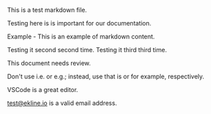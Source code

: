 This is a test markdown file.

Testing here is is important for our documentation.

Example - This is an example of markdown content.

Testing it second second time.
Testing it third third time.

This document needs review.

Don't use i.e. or e.g.; instead, use that is or for example, respectively.

VSCode is a great editor.

test@ekline.io is a valid email address.
